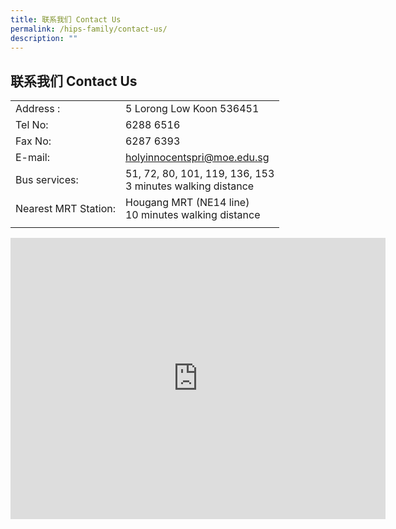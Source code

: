 ```yaml
---
title: 联系我们 Contact Us
permalink: /hips-family/contact-us/
description: ""
---
```

## 联系我们 Contact Us

| |  |
|-------------------------------------|-----------------------------|
|Address :|5 Lorong Low Koon 536451  |
| Tel No:                           | 6288 6516                   |
| Fax No:                            | 6287 6393                   |
|E-mail:                           | holyinnocentspri@moe.edu.sg |
| Bus services:                     |  51, 72, 80, 101, 119, 136, 153 <br>3 minutes walking distance      |
| Nearest MRT Station:                | Hougang MRT (NE14 line) <br>10 minutes walking distance |
|||



<iframe src="https://www.google.com/maps/embed?pb=!1m18!1m12!1m3!1d3988.6833649141945!2d103.8910803753895!3d1.3666608986204245!2m3!1f0!2f0!3f0!3m2!1i1024!2i768!4f13.1!3m3!1m2!1s0x31da16f03a28cf69%3A0xdbae917405d3ad4d!2sHoly%20Innocents'%20Primary%20School!5e0!3m2!1sen!2ssg!4v1683614830606!5m2!1sen!2ssg" width="600" height="450" style="border:0;" allowfullscreen="" loading="lazy"></iframe>